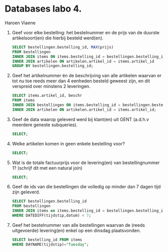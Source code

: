Databases labo 4.
=================

Haroen Viaene

1. Geef voor elke bestelling: het bestelnummer en de prijs van de duurste artikelsoort(en) die hierbij besteld werd(en).

	```SQL
	SELECT bestellingen.bestelling_id, MAX(prijs)
	FROM bestellingen
	INNER JOIN items ON items.bestelling_id = bestellingen.bestelling_id
	INNER JOIN artikelen ON artikelen.artikel_id = items.artikel_id
	GROUP BY bestellingen.bestelling_id;
	```

2. Geef het artikelnummer én de beschrijving van alle artikelen waarvan er tot nu toe reeds meer dan 4 eenheden besteld geweest zijn, en dit verspreid over minstens 2 leveringen.

	```SQL
	SELECT items.artikel_id, beschr
	FROM items
	INNER JOIN bestellingen ON items.bestelling_id = bestellingen.bestelling_id
	INNER JOIN artikelen ON artikelen.artikel_id = items.artikel_id;
	```

3. Geef de data waarop geleverd werd bij klant(en) uit GENT (a.d.h.v meerdere geneste subqueries).

	```SQL
	SELECT;
	```

4. Welke artikelen komen in geen enkele bestelling voor?

	```SQL
	SELECT;
	```

5. Wat is de totale factuurprijs voor de levering(en) van bestellingnummer 1? (schrijf dit met een natural join)

	```SQL
	SELECT;
	```

6. Geef de ids van die bestellingen die volledig op minder dan 7 dagen tijd zijn geleverd.

	```SQL
	SELECT bestellingen.bestelling_id
	FROM bestellingen
	INNER JOIN items on items.bestelling_id = bestellingen.bestelling_id
	WHERE DATEDIFF(tijdstip,datum) < 7;
	```

7. Geef het bestelnummer van alle bestellingen waarvan de (reeds uitgevoerde) levering(en) enkel op een dinsdag plaatsvonden.

	```SQL
	SELECT bestelling_id FROM items
	WHERE DAYNAME(tijdstip)="Tuesday";
	```
